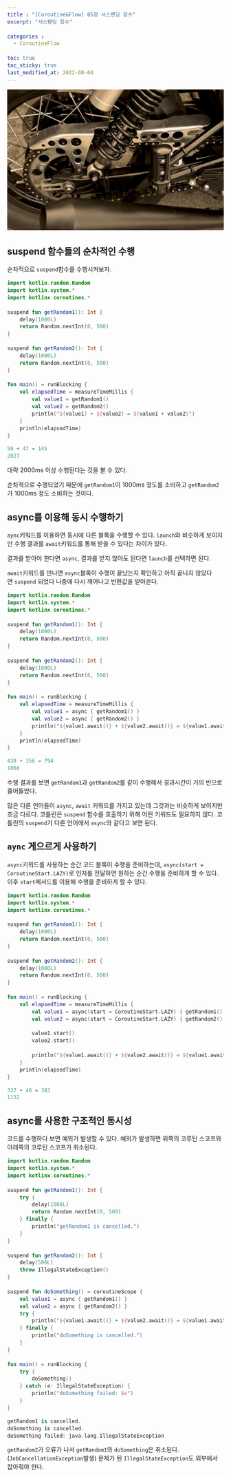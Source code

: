 ```yaml
---
title : "[Coroutine&Flow] 05장 서스펜딩 함수"
excerpt: "서스펜딩 함수"

categories :
  - CoroutineFlow

toc: true
toc_sticky: true
last_modified_at: 2022-08-04
---
```


![coroutine5_image1.jpg](/assets/images/coroutine5_image1.jpg?raw=true)

## **suspend 함수들의 순차적인 수행**

순차적으로 `suspend`함수를 수행시켜보자.

```kotlin
import kotlin.random.Random
import kotlin.system.*
import kotlinx.coroutines.*

suspend fun getRandom1(): Int {
    delay(1000L)
    return Random.nextInt(0, 500)
}

suspend fun getRandom2(): Int {
    delay(1000L)
    return Random.nextInt(0, 500)
}

fun main() = runBlocking {
    val elapsedTime = measureTimeMillis {
        val value1 = getRandom1()
        val value2 = getRandom2()
        println("${value1} + ${value2} = ${value1 + value2}")
    }
    println(elapsedTime)
}
```

```kotlin
98 + 47 = 145
2027
```

대략 2000ms 이상 수행된다는 것을 볼 수 있다.

순차적으로 수행되었기 때문에 `getRandom1`이 1000ms 정도를 소비하고 `getRandom2`가 1000ms 정도 소비하는 것이다.

## **async를 이용해 동시 수행하기**

`aync`키워드를 이용하면 동시에 다른 블록을 수행할 수 있다. `launch`와 비슷하게 보이지만 수행 결과를 `await`키워드를 통해 받을 수 있다는 차이가 있다.

결과를 받아야 한다면 `async`, 결과를 받지 않아도 된다면 `launch`를 선택하면 된다.

`await`키워드를 만나면 `async`블록이 수행이 끝났는지 확인하고 아직 끝나지 않았다면 `suspend`
되었다 나중에 다시 깨어나고 반환값을 받아온다.

```kotlin
import kotlin.random.Random
import kotlin.system.*
import kotlinx.coroutines.*

suspend fun getRandom1(): Int {
    delay(1000L)
    return Random.nextInt(0, 500)
}

suspend fun getRandom2(): Int {
    delay(1000L)
    return Random.nextInt(0, 500)
}

fun main() = runBlocking {
    val elapsedTime = measureTimeMillis {
        val value1 = async { getRandom1() }
        val value2 = async { getRandom2() }
        println("${value1.await()} + ${value2.await()} = ${value1.await() + value2.await()}")
    }
    println(elapsedTime)
}
```

```kotlin
438 + 356 = 794
1060
```

수행 결과를 보면 `getRandom1`과 `getRandom2`를 같이 수행해서 경과시간이 거의 반으로 줄어들었다.

많은 다른 언어들이 `async`, `await` 키워드를 가지고 있는데 그것과는 비슷하게 보이지만 조금 다르다. 코틀린은 `suspend` 함수를 호출하기 위해 어떤 키워드도 필요하지 않다. 코틀린의 `suspend`가 다른 언어에서 `async`와 같다고 보면 된다.

## **`aync` 게으르게 사용하기**

`async`키워드를 사용하는 순간 코드 블록이 수행을 준비하는데, `async(start = CoroutineStart.LAZY)`로 인자를 전달하면 원하는 순간 수행을 준비하게 할 수 있다. 이후 `start`메서드를 이용해 수행을 준비하게 할 수 있다.

```kotlin
import kotlin.random.Random
import kotlin.system.*
import kotlinx.coroutines.*

suspend fun getRandom1(): Int {
    delay(1000L)
    return Random.nextInt(0, 500)
}

suspend fun getRandom2(): Int {
    delay(1000L)
    return Random.nextInt(0, 500)
}

fun main() = runBlocking {
    val elapsedTime = measureTimeMillis {
        val value1 = async(start = CoroutineStart.LAZY) { getRandom1() }
        val value2 = async(start = CoroutineStart.LAZY) { getRandom2() }

        value1.start()
        value2.start()

        println("${value1.await()} + ${value2.await()} = ${value1.await() + value2.await()}")
    }
    println(elapsedTime)
}
```

```kotlin
337 + 46 = 383
1132
```

## **async를 사용한 구조적인 동시성**

코드를 수행하다 보면 예외가 발생할 수 있다. 예외가 발생하면 위쪽의 코루틴 스코프와 아래쪽의 코루틴 스코프가 취소된다.

```kotlin
import kotlin.random.Random
import kotlin.system.*
import kotlinx.coroutines.*

suspend fun getRandom1(): Int {
    try {
        delay(1000L)
        return Random.nextInt(0, 500)
    } finally {
        println("getRandom1 is cancelled.")
    }
}

suspend fun getRandom2(): Int {
    delay(500L)
    throw IllegalStateException()
}

suspend fun doSomething() = coroutineScope {
    val value1 = async { getRandom1() }
    val value2 = async { getRandom2() }
    try {
        println("${value1.await()} + ${value2.await()} = ${value1.await() + value2.await()}")
    } finally {
        println("doSomething is cancelled.")
    }
}

fun main() = runBlocking {
    try {
        doSomething()
    } catch (e: IllegalStateException) {
        println("doSomething failed: $e")
    }
}
```

```kotlin
getRandom1 is cancelled.
doSomething is cancelled.
doSomething failed: java.lang.IllegalStateException
```

`getRandom2`가 오류가 나서 `getRandom1`와 `doSomething`은 취소된다. (`JobCancellationException`발생) 문제가 된 `IllegalStateException`도 외부에서 잡아줘야 한다.

